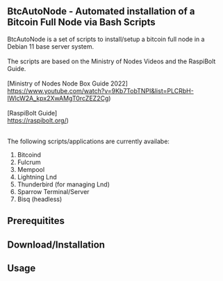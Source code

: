 ## BtcAutoNode - Automated installation of a Bitcoin Full Node via Bash Scripts

BtcAutoNode is a set of scripts to install/setup a bitcoin full node in a Debian 11 base server system.<br><br>
The scripts are based on the Ministry of Nodes Videos and the RaspiBolt Guide.<br><br>
[Ministry of Nodes Node Box Guide 2022]<br>
https://www.youtube.com/watch?v=9Kb7TobTNPI&list=PLCRbH-IWlcW2A_kpx2XwAMgT0rcZEZ2Cg)<br><br>
[RaspiBolt Guide]<br>
https://raspibolt.org/)<br><br>

The following scripts/applications are currently availabe:
1. Bitcoind
2. Fulcrum
3. Mempool
4. Lightning Lnd
5. Thunderbird (for managing Lnd)
6. Sparrow Terminal/Server
7. Bisq (headless)


## Prerequitites


## Download/Installation


## Usage


